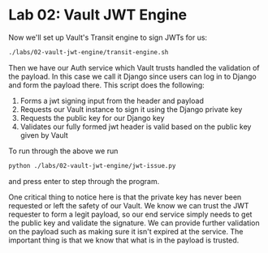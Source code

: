 # Lab 02: Vault JWT Engine

Now we'll set up Vault's Transit engine to sign JWTs for us:
```bash
./labs/02-vault-jwt-engine/transit-engine.sh
```

Then we have our Auth service which Vault trusts handled the validation of the payload. In this case we call it Django since users can log in to Django and form the payload there.
This script does the following:
1. Forms a jwt signing input from the header and payload
2. Requests our Vault instance to sign it using the Django private key
3. Requests the public key for our Django key
4. Validates our fully formed jwt header is valid based on the public key given by Vault

To run through the above we run 
```bash
python ./labs/02-vault-jwt-engine/jwt-issue.py
```
and press enter to step through the program.

One critical thing to notice here is that the private key has never been requested or left the safety of our Vault. We know we can trust the JWT requester to form a legit payload, so our end service simply needs to get the public key and validate the signature. We can provide further validation on the payload such as making sure it isn't expired at the service. The important thing is that we know that what is in the payload is trusted.